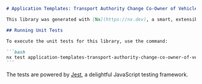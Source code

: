 ````markdown
# Application Templates: Transport Authority Change Co-Owner of Vehicle

This library was generated with [Nx](https://nx.dev), a smart, extensible build framework.

## Running Unit Tests

To execute the unit tests for this library, use the command:

```bash
nx test application-templates-transport-authority-change-co-owner-of-vehicle
```
````

The tests are powered by [Jest](https://jestjs.io), a delightful JavaScript testing framework.

```

```
